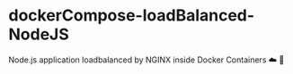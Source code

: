 # dockerCompose-loadBalanced-NodeJS
Node.js application loadbalanced by NGINX inside Docker Containers ☁️️ 🐳
